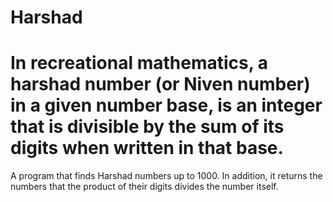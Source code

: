 # Harshad

# In recreational mathematics, a harshad number (or Niven number) in a given number base, is an integer that is divisible by the sum of its digits when written in that base.

A program that finds Harshad numbers up to 1000. In addition, it returns the numbers that the product of their digits divides the number itself.
